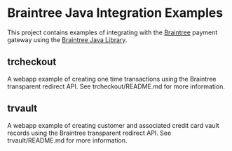 # Braintree Java Integration Examples

This project contains examples of integrating with the [Braintree](http://www.braintreepaymentsolutions.com)
payment gateway using the [Braintree Java Library](http://www.braintreepaymentsolutions.com/gateway/java).

## trcheckout

A webapp example of creating one time transactions using the Braintree transparent redirect API.
See trcheckout/README.md for more information.

## trvault

A webapp example of creating customer and associated credit card vault records using the Braintree transparent redirect API.
See trvault/README.md for more information.

